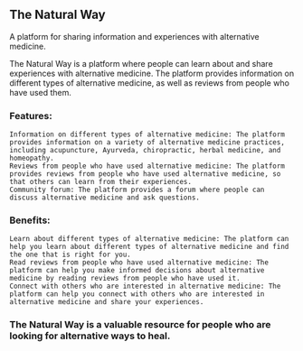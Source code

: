 ## The Natural Way

A platform for sharing information and experiences with alternative medicine.

The Natural Way is a platform where people can learn about and share experiences with alternative medicine. The platform provides information on different types of alternative medicine, as well as reviews from people who have used them.

### Features:

    Information on different types of alternative medicine: The platform provides information on a variety of alternative medicine practices, including acupuncture, Ayurveda, chiropractic, herbal medicine, and homeopathy.
    Reviews from people who have used alternative medicine: The platform provides reviews from people who have used alternative medicine, so that others can learn from their experiences.
    Community forum: The platform provides a forum where people can discuss alternative medicine and ask questions.

### Benefits:

    Learn about different types of alternative medicine: The platform can help you learn about different types of alternative medicine and find the one that is right for you.
    Read reviews from people who have used alternative medicine: The platform can help you make informed decisions about alternative medicine by reading reviews from people who have used it.
    Connect with others who are interested in alternative medicine: The platform can help you connect with others who are interested in alternative medicine and share your experiences.

### The Natural Way is a valuable resource for people who are looking for alternative ways to heal.
